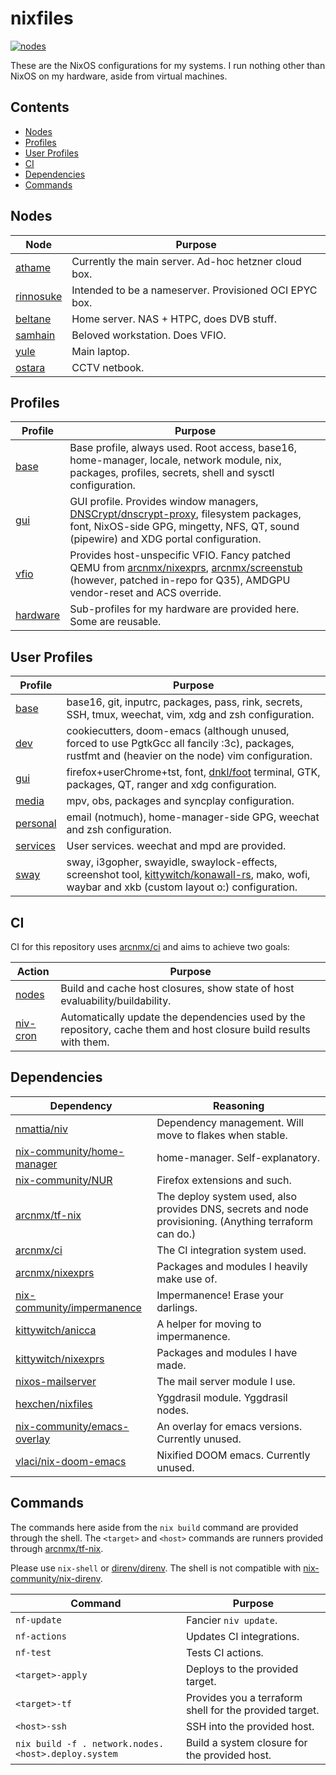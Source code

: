 # nixfiles

[![nodes](https://github.com/kittywitch/nixfiles/actions/workflows/nodes.yml/badge.svg)](https://github.com/kittywitch/nixfiles/actions/workflows/nodes.yml)

These are the NixOS configurations for my systems. I run nothing other than NixOS on my hardware, aside from virtual machines.

## Contents

* [Nodes](#nodes)
* [Profiles](#profiles)
* [User Profiles](#user-profiles)
* [CI](#ci)
* [Dependencies](#dependencies)
* [Commands](#commands)

## Nodes

| Node | Purpose |
| --- | --- |
| [athame](config/hosts/athame) | Currently the main server. Ad-hoc hetzner cloud box. |
| [rinnosuke](config/hosts/rinnosuke) | Intended to be a nameserver. Provisioned OCI EPYC box. |
| [beltane](config/hosts/beltane) | Home server. NAS + HTPC, does DVB stuff. |
| [samhain](config/hosts/samhain) | Beloved workstation. Does VFIO. |
| [yule](config/hosts/yule) | Main laptop. |
| [ostara](config/hosts/ostara) | CCTV netbook. |

## Profiles

| Profile | Purpose |
| --- | --- |
| [base](config/profiles/base) | Base profile, always used. Root access, base16, home-manager, locale, network module, nix, packages, profiles, secrets, shell and sysctl configuration. |
| [gui](config/profiles/gui) | GUI profile. Provides window managers, [DNSCrypt/dnscrypt-proxy](https://github.com/DNSCrypt/dnscrypt-proxy), filesystem packages, font, NixOS-side GPG, mingetty, NFS, QT, sound (pipewire) and XDG portal configuration. |
| [vfio](config/profiles/vfio) | Provides host-unspecific VFIO. Fancy patched QEMU from [arcnmx/nixexprs](https://github.com/arcnmx/nixexprs), [arcnmx/screenstub](https://github.com/arcnmx/screenstub) (however, patched in-repo for Q35), AMDGPU vendor-reset and ACS override. |
| [hardware](config/profiles/hardware) | Sub-profiles for my hardware are provided here. Some are reusable. |

## User Profiles

| Profile | Purpose |
| --- | --- |
| [base](config/users/kat/base) | base16, git, inputrc, packages, pass, rink, secrets, SSH, tmux, weechat, vim, xdg and zsh configuration. |
| [dev](config/users/kat/dev) | cookiecutters, doom-emacs (although unused, forced to use PgtkGcc all fancily :3c), packages, rustfmt and (heavier on the node) vim configuration. |
| [gui](config/users/kat/gui) | firefox+userChrome+tst, font, [dnkl/foot](https://codeberg.org/dnkl/foot) terminal, GTK, packages, QT, ranger and xdg configuration. |
| [media](config/users/kat/media) | mpv, obs, packages and syncplay configuration. |
| [personal](config/users/kat/personal) | email (notmuch), home-manager-side GPG, weechat and zsh configuration. |
| [services](config/users/kat/services) | User services. weechat and mpd are provided. |
| [sway](config/users/kat/sway) | sway, i3gopher, swayidle, swaylock-effects, screenshot tool, [kittywitch/konawall-rs](https://github.com/kittywitch/konawall-rs), mako, wofi, waybar and xkb (custom layout o:) configuration. |

## CI

CI for this repository uses [arcnmx/ci](https://github.com/arcnmx/ci) and aims to achieve two goals:

| Action | Purpose |
| --- | --- |
| [nodes](ci/nodes.nix) | Build and cache host closures, show state of host evaluability/buildability. |
| [niv-cron](ci/niv-cron.nix) | Automatically update the dependencies used by the repository, cache them and host closure build results with them.  |

## Dependencies

| Dependency | Reasoning |
| --- | --- |
| [nmattia/niv](https://github.com/nmattia/niv) | Dependency management. Will move to flakes when stable. |
| [nix-community/home-manager](https://github.com/nix-community/home-manager) | home-manager. Self-explanatory. |
| [nix-community/NUR](https://github.com/nix-community/NUR) | Firefox extensions and such. |
| [arcnmx/tf-nix](https://github.com/arcnmx/tf-nix) | The deploy system used, also provides DNS, secrets and node provisioning. (Anything terraform can do.) |
| [arcnmx/ci](https://github.com/arcnmx/ci) | The CI integration system used. |
| [arcnmx/nixexprs](https://github.com/arcnmx/nixexprs) | Packages and modules I heavily make use of. |
| [nix-community/impermanence](https://github.com/nix-community/impermanence) | Impermanence! Erase your darlings. |
| [kittywitch/anicca](https://github.com/kittywitch/anicca) | A helper for moving to impermanence. |
| [kittywitch/nixexprs](https://github.com/kittywitch/nixexprs) | Packages and modules I have made. |
| [nixos-mailserver](https://gitlab.com/simple-nixos-mailserver/nixos-mailserver) | The mail server module I use. |
| [hexchen/nixfiles](https://gitlab.com/hexchen/nixfiles) | Yggdrasil module. Yggdrasil nodes. |
| [nix-community/emacs-overlay](https://github.com/nix-community/emacs-overlay) | An overlay for emacs versions. Currently unused. |
| [vlaci/nix-doom-emacs](https://github.com/vlaci/nix-doom-emacs) | Nixified DOOM emacs. Currently unused. |

## Commands

The commands here aside from the `nix build` command are provided through the shell. The `<target>` and `<host>` commands are runners provided through [arcnmx/tf-nix](https://github.com/arcnmx/tf-nix).

Please use `nix-shell` or [direnv/direnv](https://github.com/direnv/direnv). The shell is not compatible with [nix-community/nix-direnv](https://github.com/nix-community/nix-direnv).

| Command | Purpose |
| --- | --- |
| `nf-update` | Fancier `niv update`. |
| `nf-actions` | Updates CI integrations. |
| `nf-test` | Tests CI actions. |
| `<target>-apply` | Deploys to the provided target. |
| `<target>-tf` | Provides you a terraform shell for the provided target. |
| `<host>-ssh` | SSH into the provided host. |
| `nix build -f . network.nodes.<host>.deploy.system` | Build a system closure for the provided host. |
